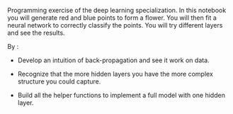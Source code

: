 Programming exercise of the deep learning specialization. In this notebook you will generate red and blue points to form a flower. 
You will then fit a neural network to correctly classify the points. You will try different layers and see the results.


By  :
- Develop an intuition of back-propagation and see it work on data.

- Recognize that the more hidden layers you have the more complex structure you could capture.

- Build all the helper functions to implement a full model with one hidden layer.

